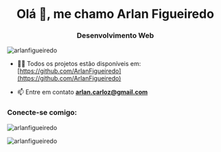 <h1 align="center">Olá 👋, me chamo Arlan Figueiredo</h1>
<h3 align="center">Desenvolvimento Web</h3>

<p align="left">
  <img src="https://komarev.com/ghpvc/?username=arlanfigueiredo&label=Profile%20views&color=0e75b6&style=flat" alt="arlanfigueiredo" />
</p>


- 👨‍💻 Todos os projetos estão disponíveis em: [https://github.com/ArlanFigueiredo](https://github.com/ArlanFigueiredo)

- 📫 Entre em contato **arlan.carloz@gmail.com**

<h3 align="left">Conecte-se comigo:</h3>
<p align="left">
  <!-- Adicione links de redes sociais aqui -->
</p>



<p>
  <img align="center" src="https://github-readme-stats.vercel.app/api?username=arlanfigueiredo&show_icons=true&locale=en" alt="arlanfigueiredo" />
</p>

<p>
  <img align="center" src="https://github-readme-streak-stats.herokuapp.com/?user=arlanfigueiredo" alt="arlanfigueiredo" />
</p>
